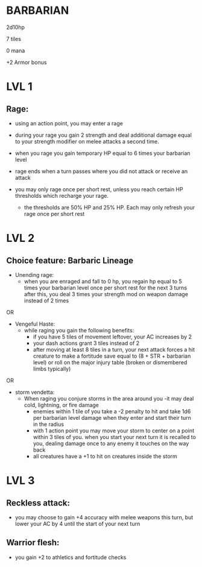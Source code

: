  # BARBARIAN

2d10hp

7 tiles

0 mana

+2 Armor bonus

# LVL 1

## Rage:
- using an action point, you may enter a rage

- during your rage you gain 2 strength and deal additional damage equal to your strength modifier on melee attacks a second time.

- when you rage you gain temporary HP equal to 6 times your barbarian level

- rage ends when a turn passes where you did not attack or receive an attack

- you may only rage once per short rest, unless you reach certain HP thresholds which recharge your rage. 

  - the thresholds are 50% HP and 25% HP. Each may only refresh your rage once per short rest


# LVL 2

## Choice feature: Barbaric Lineage

* Unending rage:
   - when you are enraged and fall to 0 hp, you regain hp equal to 5 times your barbarian level once per short rest
      for the next 3 turns after this, you deal 3 times your strength mod on weapon damage instead of 2 times
     
 OR
 
* Vengeful Haste:
   - while raging you gain the following benefits:
      - if you have 5 tiles of movement leftover, your AC increases by 2
      - your dash actions grant 3 tiles instead of 2
      - after moving at least 8 tiles in a turn, your next attack forces a hit creature to make a fortitude save equal to (8 + STR + barbarian level) or roll on the major injury table (broken or dismembered limbs typically)
        
 OR
 
* storm vendetta:
   - When raging you conjure storms in the area around you
   -it may deal cold, lightning, or fire damage
      - enemies within 1 tile of you take a -2 penalty to hit and take 1d6 per barbarian level damage when they enter and start their turn in the radius
      - with 1 action point you may move your storm to center on a point within 3 tiles of you. when you start your next turn it is recalled to you, dealing damage once to any enemy it touches on the way back
      - all creatures have a +1 to hit on creatures inside the storm


# LVL 3

 ## Reckless attack:
 - you may choose to gain +4 accuracy with melee weapons this turn, but lower your AC by 4 until the start of your next turn

 ## Warrior flesh:
 - you gain +2 to athletics and fortitude checks


